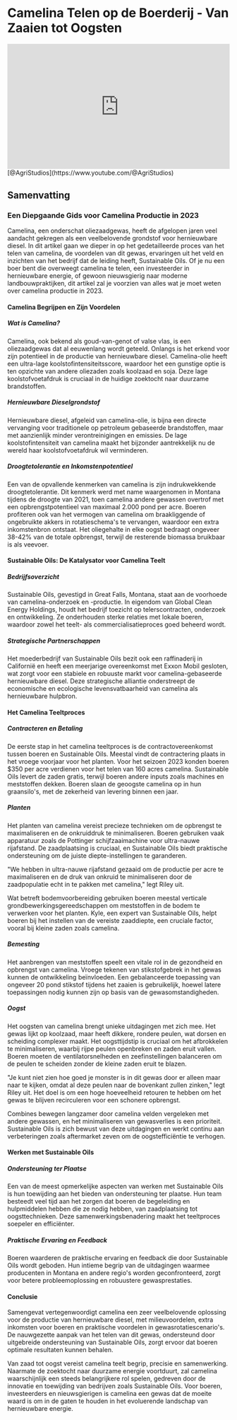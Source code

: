 # Camelina Telen op de Boerderij - Van Zaaien tot Oogsten

<div style="position: relative; width: 100%; padding-bottom: 56.25%; height: 0; overflow: hidden;">
    <iframe src="https://www.youtube.com/embed/bcSk3hPmlzI?si=xxdZ3lNfPU-GG6jr" title="YouTube video player" frameborder="0" allow="accelerometer; autoplay; clipboard-write; encrypted-media; gyroscope; picture-in-picture; web-share" referrerpolicy="strict-origin-when-cross-origin" allowfullscreen style="position: absolute; top: 0; left: 0; width: 100%; height: 100%; border: 0; object-fit: cover;"></iframe>
</div>
[@AgriStudios](https://www.youtube.com/@AgriStudios)

## Samenvatting
### Een Diepgaande Gids voor Camelina Productie in 2023

Camelina, een onderschat oliezaadgewas, heeft de afgelopen jaren veel aandacht gekregen als een veelbelovende grondstof voor hernieuwbare diesel. In dit artikel gaan we dieper in op het gedetailleerde proces van het telen van camelina, de voordelen van dit gewas, ervaringen uit het veld en inzichten van het bedrijf dat de leiding heeft, Sustainable Oils. Of je nu een boer bent die overweegt camelina te telen, een investeerder in hernieuwbare energie, of gewoon nieuwsgierig naar moderne landbouwpraktijken, dit artikel zal je voorzien van alles wat je moet weten over camelina productie in 2023.

#### Camelina Begrijpen en Zijn Voordelen

##### Wat is Camelina?

Camelina, ook bekend als goud-van-genot of valse vlas, is een oliezaadgewas dat al eeuwenlang wordt geteeld. Onlangs is het erkend voor zijn potentieel in de productie van hernieuwbare diesel. Camelina-olie heeft een ultra-lage koolstofintensiteitsscore, waardoor het een gunstige optie is ten opzichte van andere oliezaden zoals koolzaad en soja. Deze lage koolstofvoetafdruk is cruciaal in de huidige zoektocht naar duurzame brandstoffen.

##### Hernieuwbare Dieselgrondstof

Hernieuwbare diesel, afgeleid van camelina-olie, is bijna een directe vervanging voor traditionele op petroleum gebaseerde brandstoffen, maar met aanzienlijk minder verontreinigingen en emissies. De lage koolstofintensiteit van camelina maakt het bijzonder aantrekkelijk nu de wereld haar koolstofvoetafdruk wil verminderen.

##### Droogtetolerantie en Inkomstenpotentieel

Een van de opvallende kenmerken van camelina is zijn indrukwekkende droogtetolerantie. Dit kenmerk werd met name waargenomen in Montana tijdens de droogte van 2021, toen camelina andere gewassen overtrof met een opbrengstpotentieel van maximaal 2.000 pond per acre. Boeren profiteren ook van het vermogen van camelina om braakliggende of ongebruikte akkers in rotatieschema's te vervangen, waardoor een extra inkomstenbron ontstaat. Het oliegehalte in elke oogst bedraagt ongeveer 38-42% van de totale opbrengst, terwijl de resterende biomassa bruikbaar is als veevoer.

#### Sustainable Oils: De Katalysator voor Camelina Teelt

##### Bedrijfsoverzicht

Sustainable Oils, gevestigd in Great Falls, Montana, staat aan de voorhoede van camelina-onderzoek en -productie. In eigendom van Global Clean Energy Holdings, houdt het bedrijf toezicht op telerscontracten, onderzoek en ontwikkeling. Ze onderhouden sterke relaties met lokale boeren, waardoor zowel het teelt- als commercialisatieproces goed beheerd wordt.

##### Strategische Partnerschappen

Het moederbedrijf van Sustainable Oils bezit ook een raffinaderij in Californië en heeft een meerjarige overeenkomst met Exxon Mobil gesloten, wat zorgt voor een stabiele en robuuste markt voor camelina-gebaseerde hernieuwbare diesel. Deze strategische alliantie onderstreept de economische en ecologische levensvatbaarheid van camelina als hernieuwbare hulpbron.

#### Het Camelina Teeltproces

##### Contracteren en Betaling

De eerste stap in het camelina teeltproces is de contractovereenkomst tussen boeren en Sustainable Oils. Meestal vindt de contractering plaats in het vroege voorjaar voor het planten. Voor het seizoen 2023 konden boeren $350 per acre verdienen voor het telen van 160 acres camelina. Sustainable Oils levert de zaden gratis, terwijl boeren andere inputs zoals machines en meststoffen dekken. Boeren slaan de geoogste camelina op in hun graansilo's, met de zekerheid van levering binnen een jaar.

##### Planten

Het planten van camelina vereist precieze technieken om de opbrengst te maximaliseren en de onkruiddruk te minimaliseren. Boeren gebruiken vaak apparatuur zoals de Pottinger schijfzaaimachine voor ultra-nauwe rijafstand. De zaadplaatsing is cruciaal, en Sustainable Oils biedt praktische ondersteuning om de juiste diepte-instellingen te garanderen.

"We hebben in ultra-nauwe rijafstand gezaaid om de productie per acre te maximaliseren en de druk van onkruid te minimaliseren door de zaadpopulatie echt in te pakken met camelina," legt Riley uit.

Wat betreft bodemvoorbereiding gebruiken boeren meestal verticale grondbewerkingsgereedschappen om meststoffen in de bodem te verwerken voor het planten. Kyle, een expert van Sustainable Oils, helpt boeren bij het instellen van de vereiste zaaddiepte, een cruciale factor, vooral bij kleine zaden zoals camelina.

##### Bemesting

Het aanbrengen van meststoffen speelt een vitale rol in de gezondheid en opbrengst van camelina. Vroege tekenen van stikstofgebrek in het gewas kunnen de ontwikkeling beïnvloeden. Een gebalanceerde toepassing van ongeveer 20 pond stikstof tijdens het zaaien is gebruikelijk, hoewel latere toepassingen nodig kunnen zijn op basis van de gewasomstandigheden.

##### Oogst

Het oogsten van camelina brengt unieke uitdagingen met zich mee. Het gewas lijkt op koolzaad, maar heeft dikkere, rondere peulen, wat dorsen en scheiding complexer maakt. Het oogsttijdstip is cruciaal om het afbrokkelen te minimaliseren, waarbij rijpe peulen openbreken en zaden eruit vallen. Boeren moeten de ventilatorsnelheden en zeefinstellingen balanceren om de peulen te scheiden zonder de kleine zaden eruit te blazen.

"Je kunt niet zien hoe goed je monster is in dit gewas door er alleen maar naar te kijken, omdat al deze peulen naar de bovenkant zullen zinken," legt Riley uit. Het doel is om een hoge hoeveelheid retouren te hebben om het gewas te blijven recirculeren voor een schonere opbrengst.

Combines bewegen langzamer door camelina velden vergeleken met andere gewassen, en het minimaliseren van gewasverlies is een prioriteit. Sustainable Oils is zich bewust van deze uitdagingen en werkt continu aan verbeteringen zoals aftermarket zeven om de oogstefficiëntie te verhogen.

#### Werken met Sustainable Oils

##### Ondersteuning ter Plaatse

Een van de meest opmerkelijke aspecten van werken met Sustainable Oils is hun toewijding aan het bieden van ondersteuning ter plaatse. Hun team besteedt veel tijd aan het zorgen dat boeren de begeleiding en hulpmiddelen hebben die ze nodig hebben, van zaadplaatsing tot oogsttechnieken. Deze samenwerkingsbenadering maakt het teeltproces soepeler en efficiënter.

##### Praktische Ervaring en Feedback

Boeren waarderen de praktische ervaring en feedback die door Sustainable Oils wordt geboden. Hun intieme begrip van de uitdagingen waarmee producenten in Montana en andere regio's worden geconfronteerd, zorgt voor betere probleemoplossing en robuustere gewasprestaties.

#### Conclusie

Samengevat vertegenwoordigt camelina een zeer veelbelovende oplossing voor de productie van hernieuwbare diesel, met milieuvoordelen, extra inkomsten voor boeren en praktische voordelen in gewasrotatiescenario's. De nauwgezette aanpak van het telen van dit gewas, ondersteund door uitgebreide ondersteuning van Sustainable Oils, zorgt ervoor dat boeren optimale resultaten kunnen behalen.

Van zaad tot oogst vereist camelina teelt begrip, precisie en samenwerking. Naarmate de zoektocht naar duurzame energie voortduurt, zal camelina waarschijnlijk een steeds belangrijkere rol spelen, gedreven door de innovatie en toewijding van bedrijven zoals Sustainable Oils. Voor boeren, investeerders en nieuwsgierigen is camelina een gewas dat de moeite waard is om in de gaten te houden in het evoluerende landschap van hernieuwbare energie.